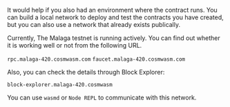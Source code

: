 It would help if you also had an environment where the contract runs. You can build a local network to deploy and test the contracts you have created, but you can also use a network that already exists publically.

Currently, The Malaga testnet is running actively. You can find out whether it is working well or not from the following URL.

`rpc.malaga-420.cosmwasm.com`
`faucet.malaga-420.cosmwasm.com`

Also, you can check the details through Block Explorer:

`block-explorer.malaga-420.cosmwasm`

You can use `wasmd` or `Node REPL` to communicate with this network.